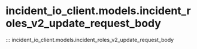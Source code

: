# incident_io_client.models.incident_roles_v2_update_request_body

::: incident_io_client.models.incident_roles_v2_update_request_body